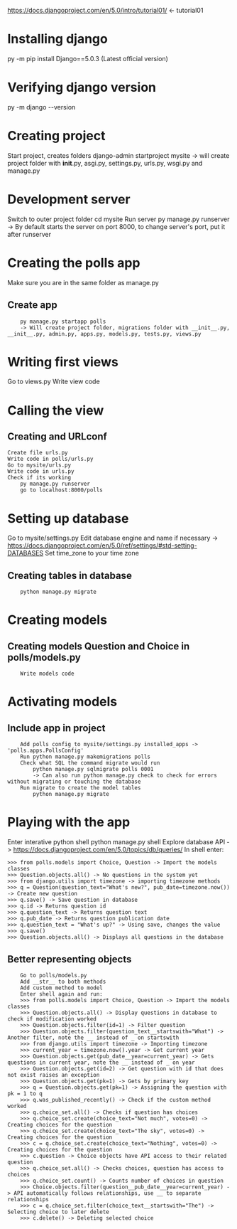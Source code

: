 https://docs.djangoproject.com/en/5.0/intro/tutorial01/ <- tutorial01

# Installing django
py -m pip install Django==5.0.3 (Latest official version)

# Verifying django version
py -m django --version

# Creating project
Start project, creates folders
    django-admin startproject mysite
    -> will create project folder with __init__.py, asgi.py, settings.py, urls.py, wsgi.py and manage.py

# Development server
Switch to outer project folder
    cd mysite
Run server
    py manage.py runserver
    -> By default starts the server on port 8000, to change server's port, put it after runserver

# Creating the polls app
Make sure you are in the same folder as manage.py
##  Create app 
        py manage.py startapp polls
        -> Will create project folder, migrations folder with __init__.py, __init__.py, admin.py, apps.py, models.py, tests.py, views.py

# Writing first views
Go to views.py
Write view code

# Calling the view
## Creating and URLconf
    Create file urls.py
    Write code in polls/urls.py
    Go to mysite/urls.py
    Write code in urls.py
    Check if its working
        py manage.py runserver
        go to localhost:8000/polls

# Setting up database
Go to mysite/settings.py
Edit database engine and name if necessary -> https://docs.djangoproject.com/en/5.0/ref/settings/#std-setting-DATABASES
Set time_zone to your time zone
## Creating tables in database
        python manage.py migrate

# Creating models
##  Creating models Question and Choice in polls/models.py
        Write models code

# Activating models
##  Include app in project
        Add polls config to mysite/settings.py installed_apps -> 'polls.apps.PollsConfig'
        Run python manage.py makemigrations polls
        Check what SQL the command migrate would run
            python manage.py sqlmigrate polls 0001
            -> Can also run python manage.py check to check for errors without migrating or touching the database
        Run migrate to create the model tables
            python manage.py migrate

# Playing with the app
Enter interative python shell
    python manage.py shell
Explore database API -> https://docs.djangoproject.com/en/5.0/topics/db/queries/
In shell enter:

    >>> from polls.models import Choice, Question -> Import the models classes
    >>> Question.objects.all() -> No questions in the system yet
    >>> from django.utils import timezone -> importing timezone methods
    >>> q = Question(question_text="What's new?", pub_date=timezone.now()) -> Create new question
    >>> q.save() -> Save question in database
    >>> q.id -> Returns question id
    >>> q.question_text -> Returns question text
    >>> q.pub_date -> Returns question publication date
    >>> q.question_text = "What's up?" -> Using save, changes the value
    >>> q.save()
    >>> Question.objects.all() -> Displays all questions in the database
##  Better representing objects
        Go to polls/models.py
        Add __str__ to both methods
        Add custom method to model
        Enter shell again and run:
        >>> from polls.models import Choice, Question -> Import the models classes
        >>> Question.objects.all() -> Display questions in database to check if modification worked
        >>> Question.objects.filter(id=1) -> Filter question
        >>> Question.objects.filter(question_text__startswith="What") -> Another filter, note the __ instead of _ on startswith
        >>> from django.utils import timezone -> Importing timezone
        >>> current_year = timezone.now().year -> Get current year
        >>> Question.objects.get(pub_date__year=current_year) -> Gets questions in current year, note the __ instead of _ on year
        >>> Question.objects.get(id=2) -> Get question with id that does not exist raises an exception
        >>> Question.objects.get(pk=1) -> Gets by primary key
        >>> q = Question.objects.get(pk=1) -> Assigning the question with pk = 1 to q
        >>> q.was_published_recently() -> Check if the custom method worked
        >>> q.choice_set.all() -> Checks if question has choices
        >>> q.choice_set.create(choice_text="Not much", votes=0) -> Creating choices for the question
        >>> q.choice_set.create(choice_text="The sky", votes=0) -> Creating choices for the question
        >>> c = q.choice_set.create(choice_text="Nothing", votes=0) -> Creating choices for the question
        >>> c.question -> Choice objects have API access to their related question
        >>> q.choice_set.all() -> Checks choices, question has access to choices
        >>> q.choice_set.count() -> Counts number of choices in question
        >>> Choice.objects.filter(question__pub_date__year=current_year) -> API automatically follows relationships, use __ to separate relationships
        >>> c = q.choice_set.filter(choice_text__startswith="The") -> Selecting choice to later delete
        >>> c.delete() -> Deleting selected choice
